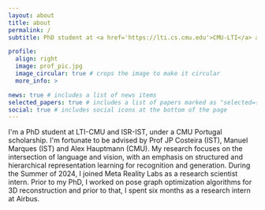 ```yaml
---
layout: about
title: about
permalink: /
subtitle: PhD student at <a href='https://lti.cs.cmu.edu'>CMU-LTI</a> and <a href='https://welcome.isr.tecnico.ulisboa.pt'>ISR-IST</a>

profile:
  align: right
  image: prof_pic.jpg
  image_circular: true # crops the image to make it circular
  more_info: >

news: true # includes a list of news items
selected_papers: true # includes a list of papers marked as "selected={true}"
social: true # includes social icons at the bottom of the page
---
```


I'm a PhD student at LTI-CMU and ISR-IST, under a CMU Portugal scholarship. I'm fortunate to be advised by Prof JP Costeira (IST), Manuel Marques (IST) and Alex Hauptmann (CMU). My research focuses on the intersection of language and vision, with an emphasis on structured and hierarchical representation learning for recognition and generation. During the Summer of 2024, I joined Meta Reality Labs as a research scientist intern. Prior to my PhD, I worked on pose graph optimization algorithms for 3D reconstruction and prior to that, I spent six months as a research intern at Airbus.
